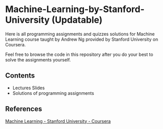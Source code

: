 # Machine-Learning-by-Stanford-University (Updatable)
Here is all programming assignments and quizzes solutions for Machine Learning course taught by Andrew Ng provided by Stanford University on Coursera.

Feel free to browse the code in this repository after you do your best to solve the assignments yourself.

## Contents
- Lectures Slides
- Solutions of programming assignments

## References
[Machine Learning - Stanford University - Coursera](https://www.coursera.org/learn/machine-learning)